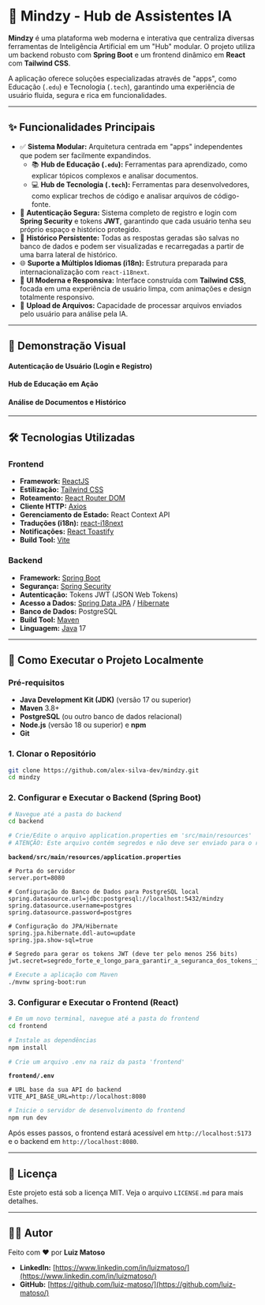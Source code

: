 # 🧠 Mindzy - Hub de Assistentes IA

[](https://opensource.org/licenses/MIT)
[](https://spring.io/projects/spring-boot)
[](https://reactjs.org/)
[](https://tailwindcss.com/)

**Mindzy** é uma plataforma web moderna e interativa que centraliza diversas ferramentas de Inteligência Artificial em um "Hub" modular. O projeto utiliza um backend robusto com **Spring Boot** e um frontend dinâmico em **React** com **Tailwind CSS**.

A aplicação oferece soluções especializadas através de "apps", como Educação (`.edu`) e Tecnologia (`.tech`), garantindo uma experiência de usuário fluida, segura e rica em funcionalidades.

-----

## ✨ Funcionalidades Principais

  - ✅ **Sistema Modular:** Arquitetura centrada em "apps" independentes que podem ser facilmente expandindos.
      - 📚 **Hub de Educação (`.edu`):** Ferramentas para aprendizado, como explicar tópicos complexos e analisar documentos.
      - 💻 **Hub de Tecnologia (`.tech`):** Ferramentas para desenvolvedores, como explicar trechos de código e analisar arquivos de código-fonte.
  - 👤 **Autenticação Segura:** Sistema completo de registro e login com **Spring Security** e tokens **JWT**, garantindo que cada usuário tenha seu próprio espaço e histórico protegido.
  - 📜 **Histórico Persistente:** Todas as respostas geradas são salvas no banco de dados e podem ser visualizadas e recarregadas a partir de uma barra lateral de histórico.
  - 🌐 **Suporte a Múltiplos Idiomas (i18n):** Estrutura preparada para internacionalização com `react-i18next`.
  - 🚀 **UI Moderna e Responsiva:** Interface construída com **Tailwind CSS**, focada em uma experiência de usuário limpa, com animações e design totalmente responsivo.
  - 📄 **Upload de Arquivos:** Capacidade de processar arquivos enviados pelo usuário para análise pela IA.

-----

## 🎥 Demonstração Visual

#### Autenticação de Usuário (Login e Registro)

#### Hub de Educação em Ação

#### Análise de Documentos e Histórico

-----

## 🛠️ Tecnologias Utilizadas

### Frontend

  - **Framework:** [ReactJS](https://reactjs.org/)
  - **Estilização:** [Tailwind CSS](https://tailwindcss.com/)
  - **Roteamento:** [React Router DOM](https://reactrouter.com/)
  - **Cliente HTTP:** [Axios](https://axios-http.com/)
  - **Gerenciamento de Estado:** React Context API
  - **Traduções (i18n):** [react-i18next](https://react.i18next.com/)
  - **Notificações:** [React Toastify](https://fkhadra.github.io/react-toastify/)
  - **Build Tool:** [Vite](https://vitejs.dev/)

### Backend

  - **Framework:** [Spring Boot](https://spring.io/projects/spring-boot)
  - **Segurança:** [Spring Security](https://spring.io/projects/spring-security)
  - **Autenticação:** Tokens JWT (JSON Web Tokens)
  - **Acesso a Dados:** [Spring Data JPA](https://spring.io/projects/spring-data-jpa) / [Hibernate](https://hibernate.org/)
  - **Banco de Dados:** PostgreSQL
  - **Build Tool:** [Maven](https://maven.apache.org/)
  - **Linguagem:** [Java](https://www.java.com/) 17

-----

## 🚀 Como Executar o Projeto Localmente

### Pré-requisitos

  - **Java Development Kit (JDK)** (versão 17 ou superior)
  - **Maven** 3.8+
  - **PostgreSQL** (ou outro banco de dados relacional)
  - **Node.js** (versão 18 ou superior) e **npm**
  - **Git**

### 1\. Clonar o Repositório

```bash
git clone https://github.com/alex-silva-dev/mindzy.git
cd mindzy
```

### 2\. Configurar e Executar o Backend (Spring Boot)

```bash
# Navegue até a pasta do backend
cd backend

# Crie/Edite o arquivo application.properties em 'src/main/resources'
# ATENÇÃO: Este arquivo contém segredos e não deve ser enviado para o repositório público.
```

**`backend/src/main/resources/application.properties`**

```properties
# Porta do servidor
server.port=8080

# Configuração do Banco de Dados para PostgreSQL local
spring.datasource.url=jdbc:postgresql://localhost:5432/mindzy
spring.datasource.username=postgres
spring.datasource.password=postgres

# Configuração do JPA/Hibernate
spring.jpa.hibernate.ddl-auto=update
spring.jpa.show-sql=true

# Segredo para gerar os tokens JWT (deve ter pelo menos 256 bits)
jwt.secret=segredo_forte_e_longo_para_garantir_a_seguranca_dos_tokens_jwt_do_mindzy
```

```bash
# Execute a aplicação com Maven
./mvnw spring-boot:run
```

### 3\. Configurar e Executar o Frontend (React)

```bash
# Em um novo terminal, navegue até a pasta do frontend
cd frontend

# Instale as dependências
npm install

# Crie um arquivo .env na raiz da pasta 'frontend'
```

**`frontend/.env`**

```env
# URL base da sua API do backend
VITE_API_BASE_URL=http://localhost:8080
```

```bash
# Inicie o servidor de desenvolvimento do frontend
npm run dev
```

Após esses passos, o frontend estará acessível em `http://localhost:5173` e o backend em `http://localhost:8080`.

-----

## 📝 Licença

Este projeto está sob a licença MIT. Veja o arquivo `LICENSE.md` para mais detalhes.

-----

## 👨‍💻 Autor

Feito com ❤️ por **Luiz Matoso**

  - **LinkedIn:** [https://www.linkedin.com/in/luizmatoso/](https://www.linkedin.com/in/luizmatoso/)
  - **GitHub:** [https://github.com/luiz-matoso/](https://github.com/luiz-matoso/)
